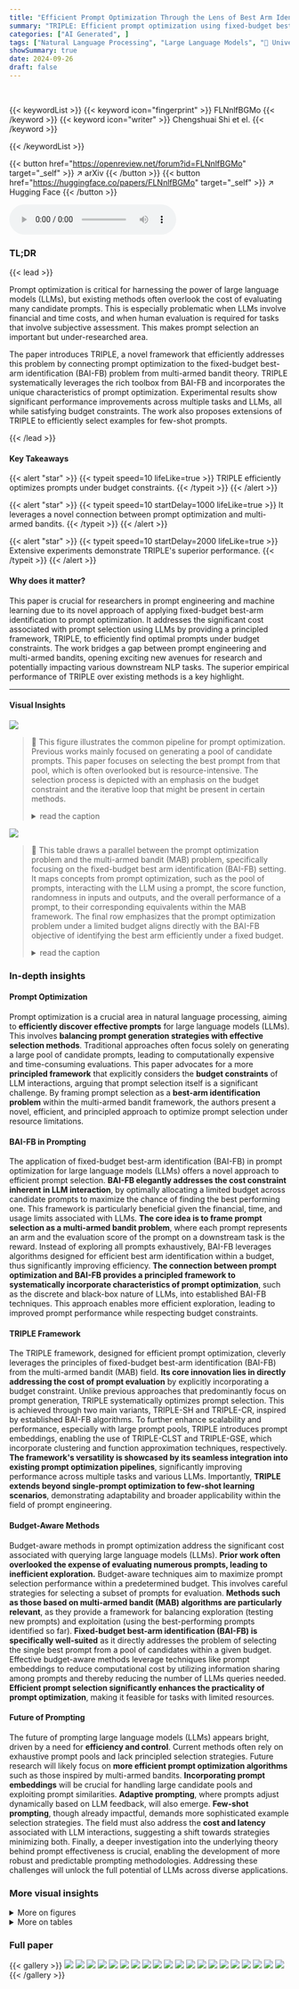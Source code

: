 ```yaml
---
title: "Efficient Prompt Optimization Through the Lens of Best Arm Identification"
summary: "TRIPLE: Efficient prompt optimization using fixed-budget best-arm identification."
categories: ["AI Generated", ]
tags: ["Natural Language Processing", "Large Language Models", "🏢 University of Virginia",]
showSummary: true
date: 2024-09-26
draft: false
---
```


<br>

{{< keywordList >}}
{{< keyword icon="fingerprint" >}} FLNnlfBGMo {{< /keyword >}}
{{< keyword icon="writer" >}} Chengshuai Shi et el. {{< /keyword >}}
 
{{< /keywordList >}}

{{< button href="https://openreview.net/forum?id=FLNnlfBGMo" target="_self" >}}
↗ arXiv
{{< /button >}}
{{< button href="https://huggingface.co/papers/FLNnlfBGMo" target="_self" >}}
↗ Hugging Face
{{< /button >}}



<audio controls>
    <source src="https://ai-paper-reviewer.com/FLNnlfBGMo/podcast.wav" type="audio/wav">
    Your browser does not support the audio element.
</audio>


### TL;DR


{{< lead >}}

Prompt optimization is critical for harnessing the power of large language models (LLMs), but existing methods often overlook the cost of evaluating many candidate prompts.  This is especially problematic when LLMs involve financial and time costs, and when human evaluation is required for tasks that involve subjective assessment.  This makes prompt selection an important but under-researched area. 

The paper introduces TRIPLE, a novel framework that efficiently addresses this problem by connecting prompt optimization to the fixed-budget best-arm identification (BAI-FB) problem from multi-armed bandit theory. TRIPLE systematically leverages the rich toolbox from BAI-FB and incorporates the unique characteristics of prompt optimization.  Experimental results show significant performance improvements across multiple tasks and LLMs, all while satisfying budget constraints.  The work also proposes extensions of TRIPLE to efficiently select examples for few-shot prompts.

{{< /lead >}}


#### Key Takeaways

{{< alert "star" >}}
{{< typeit speed=10 lifeLike=true >}} TRIPLE efficiently optimizes prompts under budget constraints. {{< /typeit >}}
{{< /alert >}}

{{< alert "star" >}}
{{< typeit speed=10 startDelay=1000 lifeLike=true >}} It leverages a novel connection between prompt optimization and multi-armed bandits. {{< /typeit >}}
{{< /alert >}}

{{< alert "star" >}}
{{< typeit speed=10 startDelay=2000 lifeLike=true >}} Extensive experiments demonstrate TRIPLE's superior performance. {{< /typeit >}}
{{< /alert >}}

#### Why does it matter?
This paper is crucial for researchers in prompt engineering and machine learning due to its novel approach of applying fixed-budget best-arm identification to prompt optimization.  It addresses the significant cost associated with prompt selection using LLMs by providing a principled framework, TRIPLE, to efficiently find optimal prompts under budget constraints. The work bridges a gap between prompt engineering and multi-armed bandits, opening exciting new avenues for research and potentially impacting various downstream NLP tasks. The superior empirical performance of TRIPLE over existing methods is a key highlight.

------
#### Visual Insights



![](https://ai-paper-reviewer.com/FLNnlfBGMo/figures_2_1.jpg)

> 🔼 This figure illustrates the common pipeline for prompt optimization.  Previous works mainly focused on generating a pool of candidate prompts.  This paper focuses on selecting the best prompt from that pool, which is often overlooked but is resource-intensive. The selection process is depicted with an emphasis on the budget constraint and the iterative loop that might be present in certain methods.
> <details>
> <summary>read the caption</summary>
> Figure 1: The commonly adopted prompt optimization pipeline. Previous works mostly investigate the generation component and ignore costs during selection, where GrIPS and APE are proposed in Prasad et al. [59], Zhou et al. [90]. This work, instead, focuses on the selection component under an explicit budget constraint.
> </details>





![](https://ai-paper-reviewer.com/FLNnlfBGMo/tables_3_1.jpg)

> 🔼 This table draws a parallel between the prompt optimization problem and the multi-armed bandit (MAB) problem, specifically focusing on the fixed-budget best arm identification (BAI-FB) setting.  It maps concepts from prompt optimization, such as the pool of prompts, interacting with the LLM using a prompt, the score function, randomness in inputs and outputs, and the overall performance of a prompt, to their corresponding equivalents within the MAB framework.  The final row emphasizes that the prompt optimization problem under a limited budget aligns directly with the BAI-FB objective of identifying the best arm efficiently under a fixed budget.
> <details>
> <summary>read the caption</summary>
> Table 1: Prompt Optimization and MAB.
> </details>





### In-depth insights


#### Prompt Optimization
Prompt optimization is a crucial area in natural language processing, aiming to **efficiently discover effective prompts** for large language models (LLMs).  This involves **balancing prompt generation strategies with effective selection methods**.  Traditional approaches often focus solely on generating a large pool of candidate prompts, leading to computationally expensive and time-consuming evaluations.  This paper advocates for a more **principled framework** that explicitly considers the **budget constraints** of LLM interactions, arguing that prompt selection itself is a significant challenge. By framing prompt selection as a **best-arm identification problem** within the multi-armed bandit framework, the authors present a novel, efficient, and principled approach to optimize prompt selection under resource limitations.

#### BAI-FB in Prompting
The application of fixed-budget best-arm identification (BAI-FB) in prompt optimization for large language models (LLMs) offers a novel approach to efficient prompt selection.  **BAI-FB elegantly addresses the cost constraint inherent in LLM interaction**, by optimally allocating a limited budget across candidate prompts to maximize the chance of finding the best performing one.  This framework is particularly beneficial given the financial, time, and usage limits associated with LLMs.  **The core idea is to frame prompt selection as a multi-armed bandit problem**, where each prompt represents an arm and the evaluation score of the prompt on a downstream task is the reward.   Instead of exploring all prompts exhaustively, BAI-FB leverages algorithms designed for efficient best arm identification within a budget, thus significantly improving efficiency.  **The connection between prompt optimization and BAI-FB provides a principled framework to systematically incorporate characteristics of prompt optimization**, such as the discrete and black-box nature of LLMs, into established BAI-FB techniques. This approach enables more efficient exploration, leading to improved prompt performance while respecting budget constraints.

#### TRIPLE Framework
The TRIPLE framework, designed for efficient prompt optimization, cleverly leverages the principles of fixed-budget best-arm identification (BAI-FB) from the multi-armed bandit (MAB) field.  **Its core innovation lies in directly addressing the cost of prompt evaluation** by explicitly incorporating a budget constraint.  Unlike previous approaches that predominantly focus on prompt generation, TRIPLE systematically optimizes prompt selection.  This is achieved through two main variants, TRIPLE-SH and TRIPLE-CR, inspired by established BAI-FB algorithms. To further enhance scalability and performance, especially with large prompt pools, TRIPLE introduces prompt embeddings, enabling the use of TRIPLE-CLST and TRIPLE-GSE, which incorporate clustering and function approximation techniques, respectively. **The framework's versatility is showcased by its seamless integration into existing prompt optimization pipelines**, significantly improving performance across multiple tasks and various LLMs.  Importantly, **TRIPLE extends beyond single-prompt optimization to few-shot learning scenarios**, demonstrating adaptability and broader applicability within the field of prompt engineering.

#### Budget-Aware Methods
Budget-aware methods in prompt optimization address the significant cost associated with querying large language models (LLMs).  **Prior work often overlooked the expense of evaluating numerous prompts, leading to inefficient exploration.** Budget-aware techniques aim to maximize prompt selection performance within a predetermined budget. This involves careful strategies for selecting a subset of prompts for evaluation.  **Methods such as those based on multi-armed bandit (MAB) algorithms are particularly relevant**, as they provide a framework for balancing exploration (testing new prompts) and exploitation (using the best-performing prompts identified so far).  **Fixed-budget best-arm identification (BAI-FB) is specifically well-suited** as it directly addresses the problem of selecting the single best prompt from a pool of candidates within a given budget.  Effective budget-aware methods leverage techniques like prompt embeddings to reduce computational cost by utilizing information sharing among prompts and thereby reducing the number of LLMs queries needed.  **Efficient prompt selection significantly enhances the practicality of prompt optimization**, making it feasible for tasks with limited resources.

#### Future of Prompting
The future of prompting large language models (LLMs) appears bright, driven by a need for **efficiency and control**.  Current methods often rely on exhaustive prompt pools and lack principled selection strategies.  Future research will likely focus on **more efficient prompt optimization algorithms** such as those inspired by multi-armed bandits.  **Incorporating prompt embeddings** will be crucial for handling large candidate pools and exploiting prompt similarities.  **Adaptive prompting**, where prompts adjust dynamically based on LLM feedback, will also emerge. **Few-shot prompting**, though already impactful, demands more sophisticated example selection strategies. The field must also address the **cost and latency** associated with LLM interactions, suggesting a shift towards strategies minimizing both. Finally, a deeper investigation into the underlying theory behind prompt effectiveness is crucial, enabling the development of more robust and predictable prompting methodologies.  Addressing these challenges will unlock the full potential of LLMs across diverse applications.


### More visual insights

<details>
<summary>More on figures
</summary>


![](https://ai-paper-reviewer.com/FLNnlfBGMo/figures_5_1.jpg)

> 🔼 This figure shows the results of clustering 30 prompts for two different tasks, 'movie recommendation' and 'rhymes.'  Each prompt is represented as a point in a 2D space created using t-SNE dimensionality reduction.  Prompts are grouped into clusters based on their similarity.  The color and shape of each point indicate the cluster it belongs to. The size of the point represents the prompt's performance, with larger points indicating better performance.  The figure visually demonstrates that prompts within the same cluster tend to exhibit similar performance, supporting the effectiveness of clustering for prompt optimization.
> <details>
> <summary>read the caption</summary>
> Figure 2: Clusters for 30 prompts for “movie recommendation” (left) [69] and “rhymes” (right) [30]. Prompts in the same cluster are labeled by the same color and shape. The performance of each prompt is represented by the size of its shape (the larger the better). The embeddings are projected using t-SNE [29].
> </details>



![](https://ai-paper-reviewer.com/FLNnlfBGMo/figures_6_1.jpg)

> 🔼 This figure compares the performance of different prompt selection methods (Uniform, UCB, BO-EI, BO-PI, NeuralUCB, TRIPLE-SH, TRIPLE-CR, TRIPLE-CLST, TRIPLE-GSE) across multiple tasks using two different LLMs (GPT-3.5 and Llama2).  It shows normalized evaluation scores for each method with different budget constraints (N=150 and N=100) and various number of candidate prompts (|P|=30 and |P|=150). Red dashed lines represent the average performance of the 'Uniform' method, and red stars mark the best performing method in each task.
> <details>
> <summary>read the caption</summary>
> Figure 3: Performance comparisons of various prompt selection methods on the selected tasks. The red dashed lines label the performances normalized over (i.e., 1 on the y-axis) and the red stars mark the best methods. The reported results are aggregated over 20 independent runs. The full results on 47 tasks are reported in Appendix F.
> </details>



![](https://ai-paper-reviewer.com/FLNnlfBGMo/figures_6_2.jpg)

> 🔼 This figure compares the performance of different prompt selection methods across multiple tasks using two different LLMs (GPT-3.5 and Llama2).  It shows normalized test accuracy for each method against a baseline ('Uniform').  The results indicate that the TRIPLE methods (TRIPLE-SH, TRIPLE-CR, TRIPLE-CLST, TRIPLE-GSE) generally outperform other baselines (Uniform, UCB, BO-EI, BO-PI, NeuralUCB) across different budget and prompt pool sizes, highlighting the effectiveness of the proposed TRIPLE framework.
> <details>
> <summary>read the caption</summary>
> Figure 3: Performance comparisons of various prompt selection methods on the selected tasks. The red dashed lines label the performances normalized over (i.e., 1 on the y-axis) and the red stars mark the best methods. The reported results are aggregated over 20 independent runs. The full results on 47 tasks are reported in Appendix F.
> </details>



![](https://ai-paper-reviewer.com/FLNnlfBGMo/figures_8_1.jpg)

> 🔼 This figure displays the relative improvement in performance of various prompt selection methods, including TRIPLE variants and baselines like UCB and BO, compared to a uniform selection approach.  The x-axis represents the budget allocated for prompt selection, while the y-axis shows the relative improvement in performance.  The results demonstrate the increasing superiority of TRIPLE methods, especially at lower budgets, highlighting their efficiency in finding good prompts with limited resources.
> <details>
> <summary>read the caption</summary>
> Figure 4: Gains over Uniform under different budgets on GPT-3.5.
> </details>



![](https://ai-paper-reviewer.com/FLNnlfBGMo/figures_19_1.jpg)

> 🔼 This figure shows the result of clustering 30 prompts into clusters based on their embeddings for two different tasks: movie recommendation and rhymes.  The visualization uses t-SNE to project the high-dimensional embeddings into a 2D space. Each point represents a prompt, with color and shape indicating cluster membership. The size of the point represents the prompt's performance, with larger points indicating better performance.  The figure visually demonstrates that prompts within the same cluster tend to have similar performance, supporting the effectiveness of the clustering approach.
> <details>
> <summary>read the caption</summary>
> Figure 2: Clusters for 30 prompts for “movie recommendation” (left) [69] and “rhymes” (right) [30]. Prompts in the same cluster are labeled by the same color and shape. The performance of each prompt is represented by the size of its shape (the larger the better). The embeddings are projected using t-SNE [29].
> </details>



![](https://ai-paper-reviewer.com/FLNnlfBGMo/figures_20_1.jpg)

> 🔼 This figure shows the results of clustering prompts based on their embeddings for two different tasks: movie recommendation and rhymes.  Each point represents a prompt, with color and shape indicating cluster membership.  The size of the point corresponds to the prompt's performance (larger points indicate better performance). T-SNE is used to reduce the dimensionality of the embeddings for visualization.
> <details>
> <summary>read the caption</summary>
> Figure 2: Clusters for 30 prompts for “movie recommendation” (left) [69] and “rhymes” (right) [30]. Prompts in the same cluster are labeled by the same color and shape. The performance of each prompt is represented by the size of its shape (the larger the better). The embeddings are projected using T-SNE [29].
> </details>



![](https://ai-paper-reviewer.com/FLNnlfBGMo/figures_20_2.jpg)

> 🔼 This figure shows the results of clustering prompts for two different tasks: 'movie recommendation' and 'rhymes'.  Prompts are clustered based on their embeddings, and prompts within the same cluster are visually grouped by color and shape. The size of each shape represents the prompt's performance, with larger shapes indicating better performance.  t-SNE is used to project the high-dimensional embeddings into a 2D space for visualization.
> <details>
> <summary>read the caption</summary>
> Figure 2: Clusters for 30 prompts for “movie recommendation” (left) [69] and “rhymes” (right) [30]. Prompts in the same cluster are labeled by the same color and shape. The performance of each prompt is represented by the size of its shape (the larger the better). The embeddings are projected using t-SNE [29].
> </details>



![](https://ai-paper-reviewer.com/FLNnlfBGMo/figures_21_1.jpg)

> 🔼 This figure visualizes the results of clustering 30 prompts for two different tasks, 'movie recommendation' and 'rhymes.'  Each prompt is represented as a point in a 2D embedding space, generated using t-SNE for dimensionality reduction.  Prompts within the same cluster (same color and shape) have similar performances, as indicated by the size of the shape, with larger shapes signifying better performance. The visualization helps illustrate the effectiveness of clustering similar prompts together before applying best-arm identification.
> <details>
> <summary>read the caption</summary>
> Figure 2: Clusters for 30 prompts for “movie recommendation” (left) [69] and “rhymes” (right) [30]. Prompts in the same cluster are labeled by the same color and shape. The performance of each prompt is represented by the size of its shape (the larger the better). The embeddings are projected using t-SNE [29].
> </details>



![](https://ai-paper-reviewer.com/FLNnlfBGMo/figures_22_1.jpg)

> 🔼 This figure shows the probability of different prompt selection algorithms (Uniform, UCB, SH, CR, FuncApprox, Cluster) to select a good prompt (either the optimal prompt or one achieving at least 95% of the optimal prompt's performance) under various budget constraints. The x-axis represents the budget, and the y-axis represents the probability of selecting a good prompt. The results are obtained using GPT-3.5 and averaged over 5 runs.  The figure demonstrates how the probability of selecting a good prompt improves with increasing budget and how the different algorithms compare in terms of their efficiency in finding good prompts under budget limitations.
> <details>
> <summary>read the caption</summary>
> Figure 11: Probability for different algorithms to select a good prompt under different budgets (right), collected with GPT-3.5 and averaged over 5 runs.
> </details>



![](https://ai-paper-reviewer.com/FLNnlfBGMo/figures_26_1.jpg)

> 🔼 This figure compares different prompt selection methods across several tasks using GPT-3.5 and Llama2 language models.  The y-axis represents normalized evaluation scores (test accuracy), with 1 indicating the average performance of the 'Uniform' baseline. The x-axis displays the various tasks.  The red dashed line represents the average 'Uniform' performance. Red stars highlight the best-performing method for each task. The figure shows that TRIPLE methods (TRIPLE-SH, TRIPLE-CR, TRIPLE-CLST, and TRIPLE-GSE) consistently outperform baselines such as Uniform, UCB, BO, and NeuralUCB across various tasks. The results are averaged over 20 runs for robustness.
> <details>
> <summary>read the caption</summary>
> Figure 3: Performance comparisons of various prompt selection methods on the selected tasks. The red dashed lines label the performances normalized over (i.e., 1 on the y-axis) and the red stars mark the best methods. The reported results are aggregated over 20 independent runs. The full results on 47 tasks are reported in Appendix F.
> </details>



![](https://ai-paper-reviewer.com/FLNnlfBGMo/figures_26_2.jpg)

> 🔼 This figure compares the performance of different prompt selection methods across various tasks.  It shows normalized test accuracy for each method on several tasks, using two different numbers of candidate prompts (30 and 150) and budgets. The red dashed line represents the baseline performance, and red stars indicate the best performing method for each task.  The results highlight the performance improvement of TRIPLE over existing methods.
> <details>
> <summary>read the caption</summary>
> Figure 3: Performance comparisons of various prompt selection methods on the selected tasks. The red dashed lines label the performances normalized over (i.e., 1 on the y-axis) and the red stars mark the best methods. The reported results (y-axis) are test accuracies of each method normalized to the mean performance of “Uniform” on that task. The reported results are aggregated over 20 independent runs. The full results on 47 tasks are reported in Appendix F.
> </details>



![](https://ai-paper-reviewer.com/FLNnlfBGMo/figures_27_1.jpg)

> 🔼 This figure compares the performance of different prompt selection methods across multiple tasks.  The y-axis represents normalized evaluation scores, with 1.0 indicating the average performance of the Uniform baseline.  The figure shows that TRIPLE methods (TRIPLE-SH, TRIPLE-CR, TRIPLE-CLST, TRIPLE-GSE) generally outperform the baselines (Uniform, UCB, BO-EI, BO-PI, NeuralUCB) across various tasks and with both small and large numbers of candidate prompts.  Red stars show the best performing method for each task.
> <details>
> <summary>read the caption</summary>
> Figure 3: Performance comparisons of various prompt selection methods on the selected tasks. The red dashed lines label the performances normalized over (i.e., 1 on the y-axis) and the red stars mark the best methods. The reported results are aggregated over 20 independent runs. The full results on 47 tasks are reported in Appendix F.
> </details>



![](https://ai-paper-reviewer.com/FLNnlfBGMo/figures_28_1.jpg)

> 🔼 This figure shows a detailed comparison of various prompt selection methods across multiple tasks from the Instruction-Induction dataset.  The results are presented for two different LLMs, GPT-3.5 and Llama2, with a fixed prompt pool size of 30 and a budget of 150.  Each bar represents the normalized evaluation score for a specific task and method. This allows for a comprehensive comparison of the relative performance of TRIPLE against other baselines, such as Uniform, UCB, BO, and NeuralUCB.  The figure visualizes the effectiveness of TRIPLE across various tasks under the specified budget constraint.
> <details>
> <summary>read the caption</summary>
> Figure 13: Complete results on the Instruction-Induction dataset with |P| = 30 prompts and budget N = 150.
> </details>



![](https://ai-paper-reviewer.com/FLNnlfBGMo/figures_29_1.jpg)

> 🔼 This figure compares the performance of various prompt selection methods, including TRIPLE variants, against baselines like Uniform, UCB, BO, and NeuralUCB.  It shows normalized test accuracy across multiple tasks for GPT-3.5 and Llama2 models, with varying numbers of candidate prompts and budgets. The results highlight TRIPLE's superior performance, especially when utilizing prompt embeddings.
> <details>
> <summary>read the caption</summary>
> Figure 3: Performance comparisons of various prompt selection methods on the selected tasks. The red dashed lines label the performances normalized over (i.e., 1 on the y-axis) and the red stars mark the best methods. The reported results (y-axis) are test accuracies of each method normalized to the mean performance of “Uniform” (a) or “NeuralUCB” (b) on that task. The reported results are aggregated over 20 independent runs. The full results on 47 tasks are reported in Appendix F.
> </details>



![](https://ai-paper-reviewer.com/FLNnlfBGMo/figures_30_1.jpg)

> 🔼 The figure compares the performance of several prompt selection methods (Uniform, UCB, BO, NeuralUCB, TRIPLE-SH, TRIPLE-CR, TRIPLE-CLST, TRIPLE-GSE) on various tasks using GPT-3.5 and Llama2 language models.  It shows the test accuracy of each method, normalized to the baseline method's performance (Uniform for (a), NeuralUCB for (b)).  The results highlight the improved performance of TRIPLE methods, especially when using prompt embeddings.
> <details>
> <summary>read the caption</summary>
> Figure 3: Performance comparisons of various prompt selection methods on the selected tasks. The red dashed lines label the performances normalized over (i.e., 1 on the y-axis) and the red stars mark the best methods. The reported results are aggregated over 20 independent runs. The full results on 47 tasks are reported in Appendix F.
> </details>



![](https://ai-paper-reviewer.com/FLNnlfBGMo/figures_31_1.jpg)

> 🔼 This figure compares different prompt selection methods across multiple tasks using two different LLMs (GPT-3.5 and Llama2).  It shows the normalized evaluation scores for each method, allowing for easy comparison of their relative performance.  The red dashed lines represent the baseline performance (Uniform), and red stars indicate the best performing method for each task. The figure highlights the superior performance of TRIPLE methods, especially when considering a limited budget for prompt evaluation.
> <details>
> <summary>read the caption</summary>
> Figure 3: Performance comparisons of various prompt selection methods on the selected tasks. The red dashed lines label the performances normalized over (i.e., 1 on the y-axis) and the red stars mark the best methods. The reported results are aggregated over 20 independent runs. The full results on 47 tasks are reported in Appendix F.
> </details>



![](https://ai-paper-reviewer.com/FLNnlfBGMo/figures_31_2.jpg)

> 🔼 This figure presents a comprehensive comparison of various prompt selection methods on 24 tasks from the Instruction-Induction dataset.  The experiment parameters were a fixed pool size of 30 prompts and a budget of 150 interactions with the language model. Results are shown for GPT-3.5 and Llama2 separately.  Each bar represents the normalized evaluation score of a particular method for a given task, enabling a direct comparison of performance. The red dashed line indicates the normalized average performance of the Uniform baseline, which evaluates all prompts uniformly.
> <details>
> <summary>read the caption</summary>
> Figure 13: Complete results on the Instruction-Induction dataset with |P| = 30 prompts and budget N = 150.
> </details>



</details>




<details>
<summary>More on tables
</summary>


![](https://ai-paper-reviewer.com/FLNnlfBGMo/tables_5_1.jpg)
> 🔼 This table presents a comparison of the average performance ranks of different prompt selection methods (baselines and TRIPLE variants) across various tasks using the GPT-3.5 language model.  The results are divided into two groups: methods that do and do not use prompt embeddings.  Within each group, the average rank (lower is better) and standard deviation are shown for each method. The table highlights the superior performance of TRIPLE methods compared to the baselines.
> <details>
> <summary>read the caption</summary>
> Table 2: Averaged performance ranks of baselines and TRIPLE on the selected tasks using GPT-3.5, which are computed separately for methods using embeddings or not. The rank of BO is computed with the highest performance from BO-EI and BO-PI. The highest ranked methods are marked bold.
> </details>

![](https://ai-paper-reviewer.com/FLNnlfBGMo/tables_7_1.jpg)
> 🔼 This table presents the average performance ranks of different prompt selection methods (Uniform, UCB, SH, CR, BO, NeuralUCB, CLST, GSE) across multiple tasks, using GPT-3.5.  The results are separated into two groups: methods without prompt embeddings and methods with prompt embeddings.  The rank is based on the average performance across the tasks, with lower ranks indicating better performance.  The highest-performing methods in each category are bolded.
> <details>
> <summary>read the caption</summary>
> Table 2: Averaged performance ranks of baselines and TRIPLE on the selected tasks using GPT-3.5, which are computed separately for methods using embeddings or not. The rank of BO is computed with the highest performance from BO-EI and BO-PI. The highest ranked methods are marked bold.
> </details>

![](https://ai-paper-reviewer.com/FLNnlfBGMo/tables_8_1.jpg)
> 🔼 This table shows the performance of integrating TRIPLE into two end-to-end prompt optimization pipelines: APE and APO.  It compares TRIPLE's performance against baseline methods (Uniform and UCB for APE, and UCB for APO) across twelve tasks. The best performing method for each task in each pipeline is highlighted.  The results demonstrate that TRIPLE consistently improves performance across various tasks.
> <details>
> <summary>read the caption</summary>
> Table 3: Performances of integrating TRIPLE in the end-to-end pipelines using GPT-3.5. The baseline methods reported in the original implementations are labeled as (b). For each task, the best score across two pipelines is marked as red, and the best score in the remaining pipeline is highlighted as yellow. TRIPLE-CR are selected over TRIPLE-SH due to its better performance observed in the previous experiments. TRILE-CLST is ignored in the tests with APO, as it is ineffective to cluster only 10 prompts.
> </details>

![](https://ai-paper-reviewer.com/FLNnlfBGMo/tables_9_1.jpg)
> 🔼 This table presents the performance comparison of four different example selection methods across twelve tasks using the GPT-3.5 language model.  The methods are Random, Uniform, SAR, and CSAR.  Each method's performance is evaluated across four metrics:  Average Performance Rank, and the performance on each individual task.  The best performing method for each task, and the second-best performing method is highlighted for clarity.
> <details>
> <summary>read the caption</summary>
> Table 4: Performance comparisons of various example selection methods on different tasks using GPT-3.5 with |G| = 50 candidate examples, budget N = 100, and length M = 4. The tasks are numbered according to Table 3. For each task, the best score across is marked as red, and the second best as yellow.
> </details>

![](https://ai-paper-reviewer.com/FLNnlfBGMo/tables_22_1.jpg)
> 🔼 This table presents the average scores achieved by different prompt selection methods (Uniform, UCB, SH, CR, BO-EI, NeuralUCB, CLST, GSE) on two datasets: GLUE's 'Cola' task and GSM8K.  The results are obtained using GPT-3.5 with a fixed prompt pool size of 30 and a budget of 150. The table highlights the superior performance of TRIPLE methods by bolding the best-performing methods for each dataset. The 'Cola' task assesses linguistic acceptability, while GSM8K focuses on mathematical reasoning problems.
> <details>
> <summary>read the caption</summary>
> Table 5: Averaged scores of baselines and TRIPLE on the task “Cola” (from the GLUE dataset) and the GSM8K dataset using GPT-3.5, with |P| = 30 candidates and budget N = 150, where the highest ranked methods are marked bold.
> </details>

![](https://ai-paper-reviewer.com/FLNnlfBGMo/tables_24_1.jpg)
> 🔼 This table presents the average performance ranks of different prompt selection methods (Uniform, UCB, SH, CR, BO, NeuralUCB, CLST, GSE) across multiple tasks using the GPT-3.5 language model.  The ranks are calculated separately for methods that use prompt embeddings and those that don't.  A lower rank indicates better performance. The table shows that TRIPLE methods consistently outperform the baseline methods.
> <details>
> <summary>read the caption</summary>
> Table 2: Averaged performance ranks of baselines and TRIPLE on the selected tasks using GPT-3.5, which are computed separately for methods using embeddings or not. The rank of BO is computed with the highest performance from BO-EI and BO-PI. The highest ranked methods are marked bold.
> </details>

![](https://ai-paper-reviewer.com/FLNnlfBGMo/tables_25_1.jpg)
> 🔼 This table shows the result of clustering 30 prompts for the 'rhymes' task. Each row represents a cluster of prompts with similar characteristics, and the best performing prompt in each cluster is highlighted in yellow, with the overall best prompt marked in red.  This illustrates the effectiveness of prompt clustering for efficient selection, as similar prompts are grouped together, allowing for faster identification of top performers.
> <details>
> <summary>read the caption</summary>
> Table 7: Clusters for 'rhymes': the best prompt overall is marked in red, and the best prompt in each cluster in yellow.
> </details>

![](https://ai-paper-reviewer.com/FLNnlfBGMo/tables_32_1.jpg)
> 🔼 This table presents the success rates of different prompt selection methods in identifying a good prompt (either the optimal prompt or one achieving at least 95% of the optimal prompt's performance) from a pool of 30 candidate prompts. The success rate is measured across various tasks and budgets (5, 10, and 20 evaluations per prompt).  It showcases the performance of Uniform, UCB, SH, CR, CLST, and GSE algorithms under different budget constraints.
> <details>
> <summary>read the caption</summary>
> Table 8: The ratios of different methods outputting a good prompt with GPT-3.5 from large prompt pools |P| = 30.
> </details>

</details>




### Full paper

{{< gallery >}}
<img src="https://ai-paper-reviewer.com/FLNnlfBGMo/1.png" class="grid-w50 md:grid-w33 xl:grid-w25" />
<img src="https://ai-paper-reviewer.com/FLNnlfBGMo/2.png" class="grid-w50 md:grid-w33 xl:grid-w25" />
<img src="https://ai-paper-reviewer.com/FLNnlfBGMo/3.png" class="grid-w50 md:grid-w33 xl:grid-w25" />
<img src="https://ai-paper-reviewer.com/FLNnlfBGMo/4.png" class="grid-w50 md:grid-w33 xl:grid-w25" />
<img src="https://ai-paper-reviewer.com/FLNnlfBGMo/5.png" class="grid-w50 md:grid-w33 xl:grid-w25" />
<img src="https://ai-paper-reviewer.com/FLNnlfBGMo/6.png" class="grid-w50 md:grid-w33 xl:grid-w25" />
<img src="https://ai-paper-reviewer.com/FLNnlfBGMo/7.png" class="grid-w50 md:grid-w33 xl:grid-w25" />
<img src="https://ai-paper-reviewer.com/FLNnlfBGMo/8.png" class="grid-w50 md:grid-w33 xl:grid-w25" />
<img src="https://ai-paper-reviewer.com/FLNnlfBGMo/9.png" class="grid-w50 md:grid-w33 xl:grid-w25" />
<img src="https://ai-paper-reviewer.com/FLNnlfBGMo/10.png" class="grid-w50 md:grid-w33 xl:grid-w25" />
<img src="https://ai-paper-reviewer.com/FLNnlfBGMo/11.png" class="grid-w50 md:grid-w33 xl:grid-w25" />
<img src="https://ai-paper-reviewer.com/FLNnlfBGMo/12.png" class="grid-w50 md:grid-w33 xl:grid-w25" />
<img src="https://ai-paper-reviewer.com/FLNnlfBGMo/13.png" class="grid-w50 md:grid-w33 xl:grid-w25" />
<img src="https://ai-paper-reviewer.com/FLNnlfBGMo/14.png" class="grid-w50 md:grid-w33 xl:grid-w25" />
<img src="https://ai-paper-reviewer.com/FLNnlfBGMo/15.png" class="grid-w50 md:grid-w33 xl:grid-w25" />
<img src="https://ai-paper-reviewer.com/FLNnlfBGMo/16.png" class="grid-w50 md:grid-w33 xl:grid-w25" />
<img src="https://ai-paper-reviewer.com/FLNnlfBGMo/17.png" class="grid-w50 md:grid-w33 xl:grid-w25" />
<img src="https://ai-paper-reviewer.com/FLNnlfBGMo/18.png" class="grid-w50 md:grid-w33 xl:grid-w25" />
<img src="https://ai-paper-reviewer.com/FLNnlfBGMo/19.png" class="grid-w50 md:grid-w33 xl:grid-w25" />
<img src="https://ai-paper-reviewer.com/FLNnlfBGMo/20.png" class="grid-w50 md:grid-w33 xl:grid-w25" />
{{< /gallery >}}